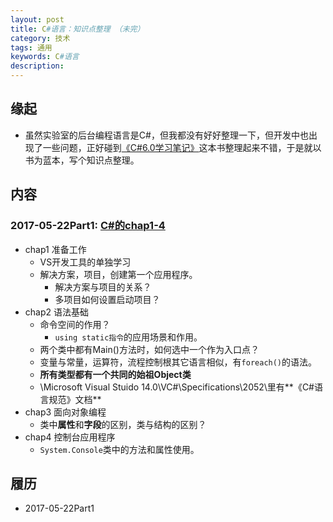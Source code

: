 ```yaml
---
layout: post  
title: C#语言：知识点整理 （未完）  
category: 技术  
tags: 通用     
keywords: C#语言      
description:    
---  
```


##  缘起
+ 虽然实验室的后台编程语言是C#，但我都没有好好整理一下，但开发中也出现了一些问题，正好碰到[《C#6.0学习笔记》](https://book.douban.com/subject/26923370/)这本书整理起来不错，于是就以书为蓝本，写个知识点整理。

##  内容
###  2017-05-22Part1: [C#的chap1-4](https://my.oschina.net/wolflion/blog/906953)
+ chap1 准备工作
	+ VS开发工具的单独学习
	+ 解决方案，项目，创建第一个应用程序。
		+ 解决方案与项目的关系？
		+ 多项目如何设置启动项目？
+ chap2 语法基础
	+ 命令空间的作用？
		+ `using static指令`的应用场景和作用。
	+ 两个类中都有Main()方法时，如何选中一个作为入口点？
	+ 变量与常量，运算符，流程控制根其它语言相似，有`foreach()`的语法。
	+ **所有类型都有一个共同的始祖Object类**
	+ \Microsoft Visual Stuido 14.0\VC#\Specifications\2052\里有**《C#语言规范》文档**
+ chap3 面向对象编程
	+ 类中**属性**和**字段**的区别，类与结构的区别？
+ chap4 控制台应用程序
	+ `System.Console`类中的方法和属性使用。
	



## 履历
+ 2017-05-22Part1